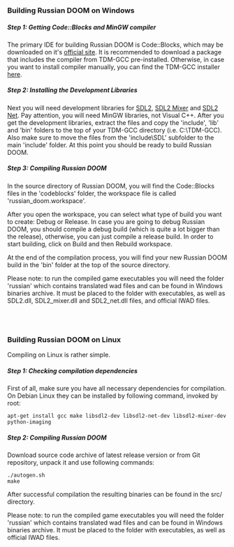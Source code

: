 ### Building Russian DOOM on Windows

##### Step 1: Getting Code::Blocks and MinGW compiler

The primary IDE for building Russian DOOM is Code::Blocks, which may be downloaded on it's [official site](http://www.codeblocks.org/downloads/binaries). It is recommended to download a package that includes the compiler from TDM-GCC pre-installed. Otherwise, in case you want to install compiler manually, you can find the TDM-GCC installer [here](http://tdm-gcc.tdragon.net/).

##### Step 2: Installing the Development Libraries

Next you will need development libraries for [SDL2](https://www.libsdl.org/download-2.0.php), [SDL2 Mixer](https://www.libsdl.org/projects/SDL_mixer/) and [SDL2 Net](https://www.libsdl.org/projects/SDL_net/). Pay attention, you will need MinGW libraries, not Visual C++. After you get the development libraries, extract the files and copy the 'include', 'lib' and 'bin' folders to the top of your TDM-GCC directory (i.e. C:\TDM-GCC). Also make sure to move the files from the 'include\SDL' subfolder to the main 'include' folder. At this point you should be ready to build Russian DOOM.

##### Step 3: Compiling Russian DOOM

In the source directory of Russian DOOM, you will find the Code::Blocks files in the 'codeblocks' folder, the workspace file is called 'russian_doom.workspace'.

After you open the workspace, you can select what type of build you want to create: Debug or Release. In case you are going to debug Russian DOOM, you should compile a debug build (which is quite a lot bigger than the release), otherwise, you can just compile a release build. In order to start building, click on Build and then Rebuild workspace.

At the end of the compilation process, you will find your new Russian DOOM build in the 'bin' folder at the top of the source directory.

Please note: to run the compiled game executables you will need the folder 'russian' which contains translated wad files and can be found in Windows binaries archive. It must be placed to the folder with executables, as well as SDL2.dll, SDL2_mixer.dll and SDL2_net.dll files, and official IWAD files.

<br /><br />

### Building Russian DOOM on Linux

Compiling on Linux is rather simple. 

##### Step 1: Checking compilation dependencies

First of all, make sure you have all necessary dependencies for compilation. On Debian Linux they can be installed by following command, invoked by root:

`apt-get install gcc make libsdl2-dev libsdl2-net-dev libsdl2-mixer-dev python-imaging`

##### Step 2: Compiling Russian DOOM

Download source code archive of latest release version or from Git repository, unpack it and use following commands:

`./autogen.sh` <br />
`make`

After successful compilation the resulting binaries can be found in the src/ directory.

Please note: to run the compiled game executables you will need the folder 'russian' which contains translated wad files and can be found in Windows binaries archive. It must be placed to the folder with executables, as well as official IWAD files.
